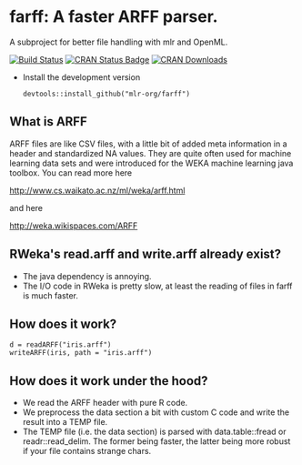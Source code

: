 # farff: A faster ARFF parser. 

A subproject for better file handling with mlr and OpenML.

[![Build Status](https://travis-ci.org/mlr-org/farff.svg?branch=master)](https://travis-ci.org/mlr-org/farff)
[![CRAN Status Badge](http://www.r-pkg.org/badges/version/farff)](http://cran.r-project.org/web/packages/farff)
[![CRAN Downloads](http://cranlogs.r-pkg.org/badges/farff)](http://cran.rstudio.com/web/packages/farff/index.html)

* Install the development version

    ```splus
    devtools::install_github("mlr-org/farff")
    ```

## What is ARFF

ARFF files are like CSV files, with a little bit of added meta information in a header and standardized NA values. They are quite often used for machine learning data sets and were introduced for the WEKA machine learning java toolbox. You can read more here

http://www.cs.waikato.ac.nz/ml/weka/arff.html

and here

http://weka.wikispaces.com/ARFF

## RWeka's read.arff and write.arff already exist?

* The java dependency is annoying.
* The I/O code in RWeka is pretty slow, at least the reading of files in farff is much faster.


## How does it work?
``` 
d = readARFF("iris.arff")
writeARFF(iris, path = "iris.arff")
```

## How does it work under the hood?

* We read the ARFF header with pure R code.
* We preprocess the data section a bit with custom C code and write the result into a TEMP file.
* The TEMP file (i.e. the data section) is parsed with data.table::fread or readr::read_delim. The former being faster, the latter being more robust if your file contains strange chars. 






